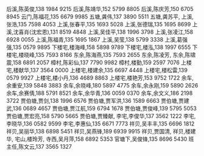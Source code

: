 后溪,陈英俊,138 1984 9215
后溪,陈靖华,152 5799 8805
后溪,陈庆芳,150 6705 8945
云门,陈福花,135 6679 9985
五塘,龚伟,137 3890 5511
五塘,龚苏平,
上溪,张浩,135 7598 4053
上溪,张春平,135 1693 5028
上溪,张德瑞,135 1695 8699
上溪,沈喜肖(沈宏恩),131 8519 4848
上溪,吴佳平,138 1996 3798
上溪,张凌江,158 6928 0055
上溪,陈福青,135 1695 1867
上溪,吴莹,138 5799 3338
上溪,葛强强,135 0579 9895
下楼宅,楼海峰,158 5898 9789
下楼宅,楼泓,138 1997 6555
下楼宅,楼晓峰,135 7593 8166
东余,陈海燕,135 7593 2655
东余,陈凌芳,
东余,陈啸震,158 6891 2057
樟村,陈彩仙,137 7790 9982
樟村,楼勤,159 2597 7076
上楼宅,楼献华,137 3564 0000
上楼宅,楼建余,135 6697 4448
上楼宅,楼松雷,139 0579 9927
上楼宅,楼小丹,136 4689 8863
上楼宅,楼艳芳,153 9752 1722
余车,余重安,139 5848 3883
余车,余晓峰,180 5897 4775
余车,余永刚,159 5890 2626
余车,余赛倩,188 5791 8521
余车,余华青,136 0059 0370
余车,余文义,186 2198 3722
贾伯塘,贾剑,138 1996 6576
贾伯塘,贾军洪,136 1589 6663
贾伯塘,贾建武,136 0689 4657
贾伯塘,贾江航,159 6794 1678
贾伯塘,贾俊峰,139 5795 5053
贾伯塘,贾宏亮,158 5790 5665
贾伯塘,贾臻献,
李宅,李俊华,137 3562 1222
李宅,李晓华,136 0582 9599
李宅,李惠仙,135 6671 7773
祥贝,吴丰丰,135 6696 1812
祥贝,吴丽华,138 6898 5451
祥贝,吴燕锋,189 6939 9915
祥贝,贾国清,
祥贝,楼建华,
宅山,楼玲芳,
寺西,吴月萍,158 6892 5353
官塘下,吴俊锋,135 8696 5430
班主任,陈文云,137 3565 1327